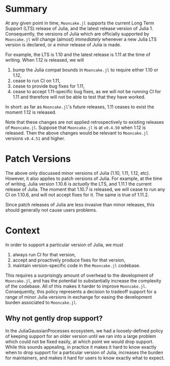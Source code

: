 # Summary

At any given point in time, `Mooncake.jl` supports the current Long Term Support (LTS) release of Julia, and the latest release version of Julia 1.
Consequently, the versions of Julia which are officially supported by `Mooncake.jl` will change (almost) _immediately_ whenever a new Julia LTS version is declared, or a minor release of Julia is made.

For example, the LTS is 1.10 and the latest release is 1.11 at the time of writing. When 1.12 is released, we will
1. bump the Julia compat bounds in `Mooncake.jl` to require either 1.10 or 1.12,
1. cease to run CI on 1.11,
1. cease to provide bug fixes for 1.11,
1. cease to accept 1.11-specific bug fixes, as we will not be running CI for 1.11 and therefore will not be able to test that they have worked.

In short: as far as `Mooncake.jl`'s future releases, 1.11 ceases to exist the moment 1.12 is released.

Note that these changes are not applied retrospectively to existing releases of `Mooncake.jl`.
Suppose that `Mooncake.jl` is at `v0.4.50` when 1.12 is released.
Then the above changes would be relevant to `Mooncake.jl` versions `v0.4.51` and higher.

# Patch Versions

The above only discussed minor versions of Julia (1.10, 1.11, 1.12, etc).
However, it also applies to patch versions of Julia.
For example, at the time of writing, Julia version 1.10.6 is _actually_ the LTS, and 1.11.1 the current release of Julia.
The moment that 1.10.7 is released, we will cease to run any CI on 1.10.6, and will not accept fixes for it.
The same is true of 1.11.2.

Since patch releases of Julia are less invasive than minor releases, this should generally not cause users problems.

# Context

In order to support a particular version of Julia, we must
1. always run CI for that version,
1. accept and proactively produce fixes for that version,
1. maintain version-specific code in the `Mooncake.jl` codebase.

This requires a surprisingly amount of overhead to the development of `Mooncake.jl`, and has the potential to substantially increase the complexity of the codebase.
All of this makes it harder to improve `Mooncake.jl`.
Consequently, this policy represents a decision to tradeoff support for a range of minor Julia versions in exchange for easing the development burden associated to `Mooncake.jl`.

## Why not gently drop support?

In the JuliaGaussianProcesses ecosystem, we had a loosely-defined policy of keeping support for an older version until we ran into a large problem which could not be fixed easily, at which point we would drop support.
While this sounds appealing, in practice it makes it hard to know exactly when to drop support for a particular version of Julia, increases the burden for maintainers, and makes it hard for users to know exactly what to expect.
